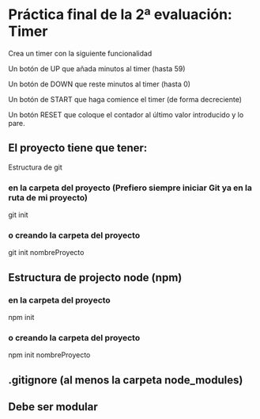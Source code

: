 # Práctica final de la 2ª evaluación: Timer

Crea un timer con la siguiente funcionalidad

Un botón de UP que añada minutos al timer (hasta 59)

Un botón de DOWN que reste minutos al timer (hasta 0)

Un botón de START que haga comience el timer (de forma decreciente)

Un botón RESET que coloque el contador al último valor introducido y lo pare.

## El proyecto tiene que tener:

Estructura de git

### en la carpeta del proyecto (Prefiero siempre iniciar Git ya en la ruta de mi proyecto)
git init

### o creando la carpeta del proyecto
git init nombreProyecto

## Estructura de projecto node (npm)

### en la carpeta del proyecto
npm init

### o creando la carpeta del proyecto
npm init nombreProyecto

## .gitignore (al menos la carpeta node_modules)

## Debe ser modular
